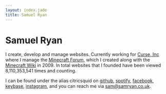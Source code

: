```yaml
---
layout: index.jade
title: Samuel Ryan
---
```


# Samuel Ryan

I create, develop and manage websites. Currently working for [Curse, Inc](http://www.curseinc.com) where I manage the
[Minecraft Forum](http://www.minecraftforum.net), which I created along with the
[Minecraft Wiki](http://www.minecraftwiki.net) in 2009. In total websites that I founded have been viewed
8,110,353,541 times and counting.

I can be found under the alias citricsquid on
[github](https://github.com/citricsquid),
[spotify](https://open.spotify.com/user/citricsquid),
[facebook](https://facebook.com/citricsquid),
[keybase](https://keybase.io/citricsquid),
[instagram](https://instagram.com/citricsquid),
and you can reach me via [sam@samryan.co.uk](mailto:sam@samryan.co.uk).
